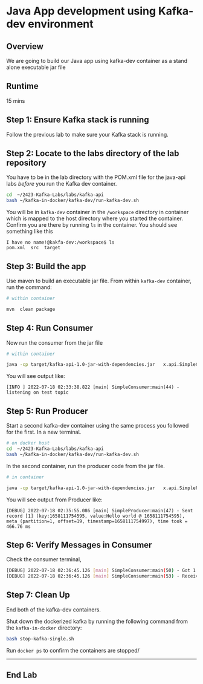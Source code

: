 <link rel='stylesheet' href='assets/css/main.css'/>

# Java App development using Kafka-dev environment

## Overview

We are going to build our Java app using kafka-dev container as a stand alone executable jar file

## Runtime

15 mins

## Step 1: Ensure Kafka stack is running

Follow the previous lab to make sure your Kafka stack is running.

## Step 2: Locate to the labs directory of the lab repository

You have to be in the lab directory with the POM.xml file for the java-api labs *before* you run the Kafka dev container.

```bash
cd  ~/2423-Kafka-Labs/labs/kafka-api
bash ~/kafka-in-docker/kafka-dev/run-kafka-dev.sh 
```
You will be in `kafka-dev` container in the `/workspace` directory in container which is mapped to the host directory where you started the container. Confirm you are there by running `ls` in the container. You should see something like this

```shell
I have no name!@kakfa-dev:/workspace$ ls
pom.xml  src  target
```

## Step 3: Build the app

Use maven to build an executable jar file. From within `kafka-dev` container, run the command:

```bash
# within container

mvn  clean package
```

## Step 4: Run Consumer

Now run the consumer from the jar file

```bash
# within container

java -cp target/kafka-api-1.0-jar-with-dependencies.jar   x.api.SimpleConsumer
```

You will see output like:

```console
[INFO ] 2022-07-18 02:33:38.822 [main] SimpleConsumer:main(44) - listening on test topic
```

## Step 5: Run Producer

Start a second kafka-dev container using the same process you followed for the first. In a new terminaL

```bash
# on docker host
cd  ~/2423-Kafka-Labs/labs/kafka-api
bash ~/kafka-in-docker/kafka-dev/run-kafka-dev.sh 
```

In the second container, run the producer code from the jar file.

```bash
# in container

java -cp target/kafka-api-1.0-jar-with-dependencies.jar   x.api.SimpleProducer
```

You will see output from Producer like:

```console
[DEBUG] 2022-07-18 02:35:55.086 [main] SimpleProducer:main(47) - Sent record [1] (key:1658111754595, value:Hello world @ 1658111754595), meta (partition=1, offset=19, timestamp=1658111754997), time took = 466.76 ms 
```

## Step 6: Verify Messages in Consumer

Check the consumer terminal,

```bash
[DEBUG] 2022-07-18 02:36:45.126 [main] SimpleConsumer:main(50) - Got 1 messages
[DEBUG] 2022-07-18 02:36:45.126 [main] SimpleConsumer:main(53) - Received message [1] : [ConsumerRecord(topic = test, partition = 0, leaderEpoch = 0, offset = 64, CreateTime = 1658111805121, serialized key size = 13, serialized value size = 27, headers = RecordHeaders(headers = [], isReadOnly = false), key = 1658111805121, value = Hello world @ 1658111805121)]
```


## Step 7: Clean Up

End both of the kafka-dev containers. 

Shut down the dockerized kafka by running the following command from the `kafka-in-docker` directory:

```bash
bash stop-kafka-single.sh
```

Run `docker ps` to confirm the containers are stopped/

---

## End Lab
